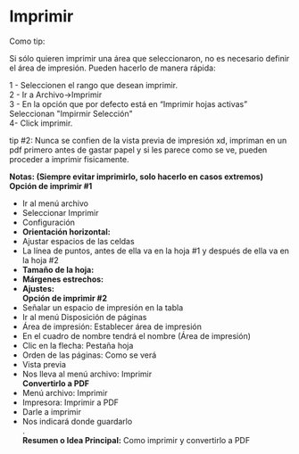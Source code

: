 # Imprimir

Como tip:

Si sólo quieren imprimir una área que seleccionaron, no es necesario definir el área de impresión. Pueden hacerlo de manera rápida:

1 - Seleccionen el rango que desean imprimir.  
2 - Ir a Archivo->Imprimir  
3 - En la opción que por defecto está en “Imprimir hojas activas” Seleccionan "Impirmir Selección"  
4- Click imprimir.

tip #2: Nunca se confien de la vista previa de impresión xd, impriman en un pdf primero antes de gastar papel y si les parece como se ve, pueden proceder a imprimir fisicamente.

**Notas: (Siempre evitar imprimirlo, solo hacerlo en casos extremos)**  
**Opción de imprimir #1**  
* Ir al menú archivo  
* Seleccionar Imprimir  
* Configuración  
* **Orientación horizontal:**  
* Ajustar espacios de las celdas  
* La línea de puntos, antes de ella va en la hoja #1 y después de ella va en la hoja #2  
* **Tamaño de la hoja:**  
* **Márgenes estrechos:**  
* **Ajustes:**  
**Opción de imprimir #2**  
* Señalar un espacio de impresión en la tabla  
* Ir al menú Disposición de páginas  
* Área de impresión: Establecer área de impresión  
* En el cuadro de nombre tendrá el nombre (Área de impresión)  
* Clic en la flecha: Pestaña hoja  
* Orden de las páginas: Como se verá  
* Vista previa  
* Nos lleva al menú archivo: Imprimir  
**Convertirlo a PDF**  
* Menú archivo: Imprimir  
* Impresora: Imprimir a PDF  
* Darle a imprimir  
* Nos indicará donde guardarlo  
.  
**Resumen o Idea Principal:** Como imprimir y convertirlo a PDF